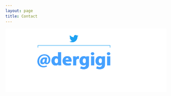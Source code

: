 ```yaml
---
layout: page
title: Contact
---
```


![Hi! My friends call me Gigi.](/assets/images/dergigi-contact.png)

